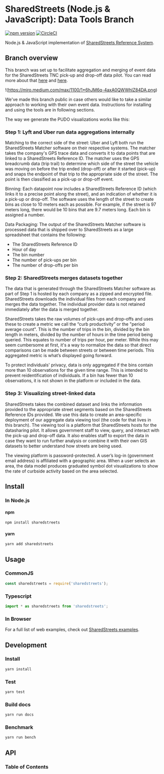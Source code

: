 # SharedStreets (Node.js & JavaScript): Data Tools Branch

[![npm version](https://badge.fury.io/js/sharedstreets.svg)](https://badge.fury.io/js/sharedstreets)
[![CircleCI](https://circleci.com/gh/sharedstreets/sharedstreets-js.svg?style=svg)](https://circleci.com/gh/sharedstreets/sharedstreets-js)

Node.js & JavaScript implementation of [SharedStreets Reference System](https://github.com/sharedstreets/sharedstreets-ref-system).

## Branch overview

This branch was set up to facilitate aggregation and merging of event data for the SharedStreets TNC pick-up and drop-off data pilot. You can read more about that [here](https://medium.com/sharedstreets/tnc-and-taxi-data-methodology-9c9b31d873bf) and [here](https://medium.com/sharedstreets/expanding-our-pick-up-drop-off-data-program-ccb0b1384abe).

!(https://miro.medium.com/max/1100/1*6hJM6q-4axA0QWWhlZ84DA.png)

We've made this branch public in case others would like to take a similar approach to working with their own event data. Instructions for installing and using the tools are in following sections.

The way we generate the PUDO visualizations works like this:

### Step 1: Lyft and Uber run data aggregations internally

Matching to the correct side of the street: Uber and Lyft both run the SharedStreets Matcher software on their respective systems. The matcher takes the company's GPS trace data and converts it to data points that are linked to a SharedStreets Reference ID. The matcher uses the GPS breadcrumb data (trip trail) to determine which side of the street the vehicle was moving on before the trip ended (drop-off) or after it started (pick-up) and snaps the endpoint of that trip to the appropriate side of the street. The point is then classified  as a pick-up or drop-off event.

Binning: Each datapoint now includes a SharedStreets Reference ID (which links it to a precise point along the street), and an indication of whether it is a pick-up or drop-off. The software uses the length of the street to create bins as close to 10 meters each as possible. For example, if the street is 97 meters long, there would be 10 bins that are 9.7 meters long. Each bin is assigned a number.

Data Packaging: The output of the SharedStreets Matcher software is processed data that is shipped over to SharedStreets as a large spreadsheet that contains the following:
- The SharedStreets Reference ID
- Hour of day
- The bin number
- The number of pick-ups per bin
- The number of drop-offs per bin

### Step 2: SharedStreets merges datasets together

The data that is generated through the SharedStreets Matcher software as part of Step 1 is hosted by each company as a zipped and encrypted file. SharedStreets downloads the individual files from each company and merges the data together. The individual provider data is not retained immediately after the data is merged together.

SharedStreets takes the raw volumes of pick-ups and drop-offs and uses these to create a metric we call the “curb productivity” or the "period average count". This is the number of trips in the bin, divided by the bin length in meters, divided by the number of hours in the time period being queried. This equates to number of trips per hour, per meter. While this may seem cumbersome at first, it's a way to normalize the data so that direct comparisons can be made between streets or between time periods. This aggregated metric is what’s displayed going forward.  

To protect individuals' privacy, data is only aggregated if the bins contain more than 10 observations for the given time range. This is intended to prevent reidentification of individuals. If a bin has fewer than 10 observations, it is not shown in the platform or included in the data.

### Step 3: Visualizing street-linked data

SharedStreets takes the combined dataset and links the information provided to the appropriate street segments based on the SharedStreets Reference IDs provided. We use this data to create an area-specific deployment of our aggregate data viewing tool (the code for that lives in this branch). The viewing tool is a platform that SharedStreets hosts for the datasharing pilot. It allows government staff to view, query, and interact with the pick-up and drop-off data. It also enables staff to export the data in case they want to run further analysis or combine it with their own GIS datasets to better understand how streets are being used.

The viewing platform is password-protected. A user’s log-in (government email address) is affiliated with a geographic area. When a user selects an area, the data model produces graduated symbol dot visualizations to show the rate of curbside activity based on the area selected.

## Install

### In Node.js

#### npm

```sh
npm install sharedstreets
```

#### yarn

```sh
yarn add sharedstreets
```

## Usage

### CommonJS

```js
const sharedstreets = require('sharedstreets');
```

### Typescript

```js
import * as sharedstreets from 'sharedstreets';
```

### In Browser

For a full list of web examples, check out [SharedStreets examples](https://github.com/sharedstreets/sharedstreets-examples).

## Development

### Install

```sh
yarn install
```

### Test

```sh
yarn test
```

### Build docs

```sh
yarn run docs
```

### Benchmark

```sh
yarn run bench
```

## API

<!-- Generated by documentation.js. Update this documentation by updating the source code. -->

### Table of Contents
